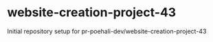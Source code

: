 # website-creation-project-43

Initial repository setup for pr-poehali-dev/website-creation-project-43